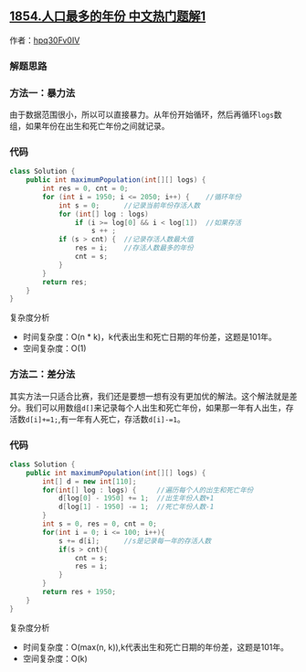 ## [1854.人口最多的年份 中文热门题解1](https://leetcode.cn/problems/maximum-population-year/solutions/100000/javabao-li-chai-fen-by-hpq30fv0iv-bupd)

作者：[hpq30Fv0IV](https://leetcode.cn/u/hpq30Fv0IV)

### 解题思路
### 方法一：暴力法
由于数据范围很小，所以可以直接暴力。从年份开始循环，然后再循环`logs`数组，如果年份在出生和死亡年份之间就记录。


### 代码

```java
class Solution {
    public int maximumPopulation(int[][] logs) {
        int res = 0, cnt = 0;
        for (int i = 1950; i <= 2050; i++) {    //循环年份
            int s = 0;      //记录当前年份存活人数
            for (int[] log : logs)
                if (i >= log[0] && i < log[1])  //如果存活
                    s ++ ;
            if (s > cnt) {  //记录存活人数最大值
                res = i;    //存活人数最多的年份
                cnt = s;
            }
        }
        return res;
    }
}
```
复杂度分析
- 时间复杂度：O(n * k)，k代表出生和死亡日期的年份差，这题是101年。
- 空间复杂度：O(1)


### 方法二：差分法
其实方法一只适合比赛，我们还是要想一想有没有更加优的解法。这个解法就是差分。我们可以用数组`d[]`来记录每个人出生和死亡年份，如果那一年有人出生，存活数`d[i]+=1;`,有一年有人死亡，存活数`d[i]-=1`。


### 代码

```java
class Solution {
    public int maximumPopulation(int[][] logs) {
        int[] d = new int[110];
        for(int[] log : logs) {     //遍历每个人的出生和死亡年份
            d[log[0] - 1950] += 1;  //出生年份人数+1
            d[log[1] - 1950] -= 1;  //死亡年份人数-1
        }
        int s = 0, res = 0, cnt = 0;
        for(int i = 0; i <= 100; i++){
            s += d[i];      //s是记录每一年的存活人数
            if(s > cnt){
                cnt = s; 
                res = i;
            }
        }
        return res + 1950;
    }
}
```
复杂度分析
- 时间复杂度：O(max(n, k)),k代表出生和死亡日期的年份差，这题是101年。
- 空间复杂度：O(k)